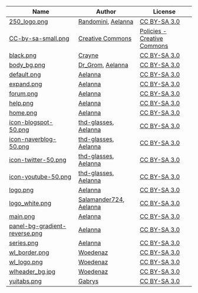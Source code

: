 | Name | Author | License |
|---|---|---|
| [250_logo.png](https://scp-wiki.wikidot.com/main) | [Randomini](http://www.wikidot.com/user:info/randomini), [Aelanna](https://www.wikidot.com/user:info/aelanna) | [CC BY-SA 3.0](https://creativecommons.org/licenses/by-sa/3.0/) |
| [CC-by-sa-small.png](https://creativecommons.org/about/downloads/) | [Creative Commons](https://creativecommons.org/) | [Policies - Creative Commons](https://creativecommons.org/policies) |
| [black.png](https://scp-wiki.wikidot.com/nav:side) | [Crayne](https://www.wikidot.com/user:info/crayne) | [CC BY-SA 3.0](https://creativecommons.org/licenses/by-sa/3.0/) |
| [body_bg.png](https://github.com/Grombald/Common-Theme) | [Dr_Grom](https://www.wikidot.com/user:info/dr-grom), [Aelanna](https://www.wikidot.com/user:info/aelanna) | [CC BY-SA 3.0](https://creativecommons.org/licenses/by-sa/3.0/) |
| [default.png](https://scp-wiki.wikidot.com/nav:side) | [Aelanna](https://www.wikidot.com/user:info/aelanna) | [CC BY-SA 3.0](https://creativecommons.org/licenses/by-sa/3.0/) |
| [expand.png](https://scp-wiki.wikidot.com/nav:side) | [Aelanna](https://www.wikidot.com/user:info/aelanna) | [CC BY-SA 3.0](https://creativecommons.org/licenses/by-sa/3.0/) |
| [forum.png](https://scp-wiki.wikidot.com/nav:side) | [Aelanna](https://www.wikidot.com/user:info/aelanna) | [CC BY-SA 3.0](https://creativecommons.org/licenses/by-sa/3.0/) |
| [help.png](https://scp-wiki.wikidot.com/nav:side) | [Aelanna](https://www.wikidot.com/user:info/aelanna) | [CC BY-SA 3.0](https://creativecommons.org/licenses/by-sa/3.0/) |
| [home.png](https://scp-wiki.wikidot.com/nav:side) | [Aelanna](https://www.wikidot.com/user:info/aelanna) | [CC BY-SA 3.0](https://creativecommons.org/licenses/by-sa/3.0/) |
| [icon-blogspot-50.png](http://scpko.wikidot.com/nav:side) | [thd-glasses](https://www.wikidot.com/user:info/thd-glasses), [Aelanna](https://www.wikidot.com/user:info/aelanna) | [CC BY-SA 3.0](https://creativecommons.org/licenses/by-sa/3.0/) |
| [icon-naverblog-50.png](http://scpko.wikidot.com/nav:side) | [thd-glasses](https://www.wikidot.com/user:info/thd-glasses), [Aelanna](https://www.wikidot.com/user:info/aelanna) | [CC BY-SA 3.0](https://creativecommons.org/licenses/by-sa/3.0/) |
| [icon-twitter-50.png](http://scpko.wikidot.com/nav:side) | [thd-glasses](https://www.wikidot.com/user:info/thd-glasses), [Aelanna](https://www.wikidot.com/user:info/aelanna) | [CC BY-SA 3.0](https://creativecommons.org/licenses/by-sa/3.0/) |
| [icon-youtube-50.png](http://scpko.wikidot.com/nav:side) | [thd-glasses](https://www.wikidot.com/user:info/thd-glasses), [Aelanna](https://www.wikidot.com/user:info/aelanna) | [CC BY-SA 3.0](https://creativecommons.org/licenses/by-sa/3.0/) |
| [logo.png](https://scp-wiki.wikidot.com/component:theme) | [Aelanna](https://www.wikidot.com/user:info/aelanna) | [CC BY-SA 3.0](https://creativecommons.org/licenses/by-sa/3.0/) |
| [logo_white.png](http://scpko.wikidot.com/main) | [Salamander724](https://www.wikidot.com/user:info/salamander724), [Aelanna](https://www.wikidot.com/user:info/aelanna) | [CC BY-SA 3.0](https://creativecommons.org/licenses/by-sa/3.0/) |
| [main.png](https://scp-wiki.wikidot.com/nav:side) | [Aelanna](https://www.wikidot.com/user:info/aelanna) | [CC BY-SA 3.0](https://creativecommons.org/licenses/by-sa/3.0/) |
| [panel-bg-gradient-reverse.png](https://scp-wiki.wikidot.com/component:theme) | [Aelanna](https://www.wikidot.com/user:info/aelanna) | [CC BY-SA 3.0](https://creativecommons.org/licenses/by-sa/3.0/) |
| [series.png](https://scp-wiki.wikidot.com/nav:side) | [Aelanna](https://www.wikidot.com/user:info/aelanna) | [CC BY-SA 3.0](https://creativecommons.org/licenses/by-sa/3.0/) |
| [wl_border.png](http://wanderers-library.wikidot.com/component:theme) | [Woedenaz](https://www.wikidot.com/user:info/woedenaz) | [CC BY-SA 3.0](https://creativecommons.org/licenses/by-sa/3.0/) |
| [wl_logo.png](http://wanderers-library.wikidot.com/component:theme) | [Woedenaz](https://www.wikidot.com/user:info/woedenaz) | [CC BY-SA 3.0](https://creativecommons.org/licenses/by-sa/3.0/) |
| [wlheader_bg.jpg](http://wanderers-library.wikidot.com/component:theme) | [Woedenaz](https://www.wikidot.com/user:info/woedenaz) | [CC BY-SA 3.0](https://creativecommons.org/licenses/by-sa/3.0/) |
| [yuitabs.png](https://static.wikidot.com/v--c827dff18394/common--theme/shiny/images/yuitabs.png) | [Gabrys](https://www.wikidot.com/user:info/gabrys) | [CC BY-SA 3.0](https://creativecommons.org/licenses/by-sa/3.0/) |
